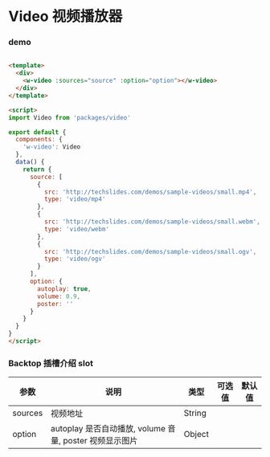 # Video 视频播放器 


### demo

```html

<template>
  <div>
    <w-video :sources="source" :option="option"></w-video>
  </div>
</template>

<script>
import Video from 'packages/video'

export default {
  components: {
    'w-video': Video
  },
  data() {
    return {
      source: [
        {
          src: 'http://techslides.com/demos/sample-videos/small.mp4',
          type: 'video/mp4'
        },
        {
          src: 'http://techslides.com/demos/sample-videos/small.webm',
          type: 'video/webm'
        },
        {
          src: 'http://techslides.com/demos/sample-videos/small.ogv',
          type: 'video/ogv'
        }
      ],
      option: {
        autoplay: true,
        volume: 0.9,
        poster: ''
      }
    }
  }
}
</script>

```

###  Backtop 插槽介绍 slot

| 参数           | 说明        | 类型       | 可选值        | 默认值     |
|---------------|-------------|-----------|--------------|-----------|
| sources       | 视频地址     | String    |              |           |
| option        | autoplay 是否自动播放, volume 音量, poster 视频显示图片 | Object    |              |          |